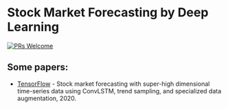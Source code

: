 # Stock Market Forecasting by Deep Learning

[![PRs Welcome](https://img.shields.io/badge/PRs-welcome-brightgreen.svg?style=flat-square)](http://makeapullrequest.com)


## Some papers:

* [TensorFlow](https://github.com/siwoonlee/NuNet) - Stock market forecasting with super-high dimensional time-series data using ConvLSTM, trend sampling, and specialized data augmentation, 2020.

